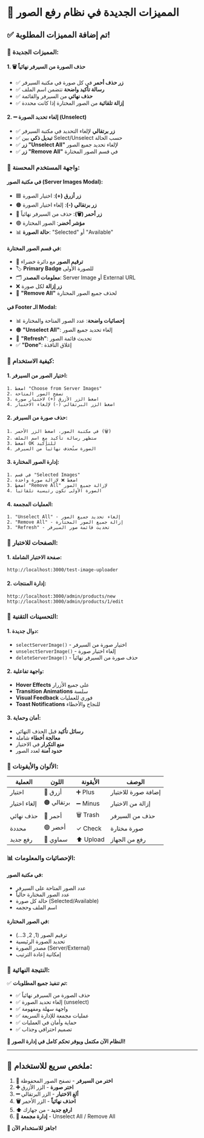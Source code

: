 # 🎉 المميزات الجديدة في نظام رفع الصور

## ✅ تم إضافة المميزات المطلوبة!

### 🎯 **المميزات الجديدة:**

#### **1. 🗑️ حذف الصورة من السيرفر نهائياً**
- ✅ **زر حذف أحمر** في كل صورة في مكتبة السيرفر
- ✅ **رسالة تأكيد واضحة** تتضمن اسم الملف
- ✅ **حذف نهائي** من السيرفر والقائمة
- ✅ **إزالة تلقائية** من الصور المختارة إذا كانت محددة

#### **2. ➖ إلغاء تحديد الصورة (Unselect)**
- ✅ **زر برتقالي** لإلغاء التحديد في مكتبة السيرفر
- ✅ **تبديل ذكي** بين Select/Unselect حسب الحالة
- ✅ **زر "Unselect All"** لإلغاء تحديد جميع الصور
- ✅ **زر "Remove All"** في قسم الصور المختارة

### 🎨 **واجهة المستخدم المحسنة:**

#### **في مكتبة الصور (Server Images Modal):**
- 🟦 **زر أزرق (+)**: اختيار الصورة
- 🟠 **زر برتقالي (-)**: إلغاء اختيار الصورة
- 🔴 **زر أحمر (🗑️)**: حذف من السيرفر نهائياً
- 🟢 **مؤشر أخضر**: الصور المختارة
- 📊 **حالة الصورة**: "Selected" أو "Available"

#### **في قسم الصور المختارة:**
- 🔢 **ترقيم الصور** مع دائرة خضراء
- 🏷️ **Primary Badge** للصورة الأولى
- 🗂️ **معلومات المصدر**: Server Image أو External URL
- ❌ **زر إزالة** لكل صورة
- 🧹 **"Remove All"** لحذف جميع الصور المختارة

#### **في Footer الـ Modal:**
- 📊 **إحصائيات واضحة**: عدد الصور المتاحة والمختارة
- 🟠 **"Unselect All"**: إلغاء تحديد جميع الصور
- 🔄 **"Refresh"**: تحديث قائمة الصور
- ✅ **"Done"**: إغلاق النافذة

### 🚀 **كيفية الاستخدام:**

#### **1. اختيار الصور من السيرفر:**
```
1. اضغط "Choose from Server Images"
2. تصفح الصور المتاحة
3. اضغط الزر الأزرق (+) لاختيار صورة
4. اضغط الزر البرتقالي (-) لإلغاء الاختيار
```

#### **2. حذف صورة من السيرفر:**
```
1. في مكتبة الصور، اضغط الزر الأحمر (🗑️)
2. ستظهر رسالة تأكيد مع اسم الملف
3. اضغط OK للتأكيد
4. الصورة ستُحذف نهائياً من السيرفر
```

#### **3. إدارة الصور المختارة:**
```
1. في قسم "Selected Images"
2. اضغط ❌ لإزالة صورة واحدة
3. اضغط "Remove All" لإزالة جميع الصور
4. الصورة الأولى تكون رئيسية تلقائياً
```

#### **4. العمليات المجمعة:**
```
1. "Unselect All" - إلغاء تحديد جميع الصور
2. "Remove All" - إزالة جميع الصور المختارة
3. "Refresh" - تحديث قائمة صور السيرفر
```

### 🎯 **الصفحات للاختبار:**

#### **1. صفحة الاختبار الشاملة:**
```
http://localhost:3000/test-image-uploader
```

#### **2. إدارة المنتجات:**
```
http://localhost:3000/admin/products/new
http://localhost:3000/admin/products/1/edit
```

### 🔧 **التحسينات التقنية:**

#### **1. دوال جديدة:**
- `selectServerImage()` - اختيار صورة من السيرفر
- `unselectServerImage()` - إلغاء اختيار صورة
- `deleteServerImage()` - حذف صورة من السيرفر نهائياً

#### **2. واجهة تفاعلية:**
- **Hover Effects** على جميع الأزرار
- **Transition Animations** سلسة
- **Visual Feedback** فوري للعمليات
- **Toast Notifications** للنجاح والأخطاء

#### **3. أمان وحماية:**
- **رسائل تأكيد** قبل الحذف النهائي
- **معالجة أخطاء** شاملة
- **منع التكرار** في الاختيار
- **حدود آمنة** لعدد الصور

### 🎨 **الألوان والأيقونات:**

| العملية | اللون | الأيقونة | الوصف |
|---------|-------|---------|--------|
| اختيار | 🔵 أزرق | ➕ Plus | إضافة صورة للاختيار |
| إلغاء اختيار | 🟠 برتقالي | ➖ Minus | إزالة من الاختيار |
| حذف نهائي | 🔴 أحمر | 🗑️ Trash | حذف من السيرفر |
| محددة | 🟢 أخضر | ✓ Check | صورة مختارة |
| رفع جديد | 🔵 سماوي | ⬆️ Upload | رفع من الجهاز |

### 📊 **الإحصائيات والمعلومات:**

#### **في مكتبة الصور:**
- عدد الصور المتاحة على السيرفر
- عدد الصور المختارة حالياً
- حالة كل صورة (Selected/Available)
- اسم الملف وحجمه

#### **في الصور المختارة:**
- ترقيم الصور (1, 2, 3...)
- تحديد الصورة الرئيسية
- مصدر الصورة (Server/External)
- إمكانية إعادة الترتيب

### 🎉 **النتيجة النهائية:**

✅ **تم تنفيذ جميع المطلوبات:**
- ✅ حذف الصورة من السيرفر نهائياً
- ✅ إلغاء تحديد الصورة (unselect)
- ✅ واجهة سهلة ومفهومة
- ✅ عمليات مجمعة للإدارة السريعة
- ✅ حماية وأمان في العمليات
- ✅ تصميم احترافي وجذاب

**🚀 النظام الآن مكتمل ويوفر تحكم كامل في إدارة الصور!**

---

## 🎯 **ملخص سريع للاستخدام:**

1. **📁 اختر من السيرفر** - تصفح الصور المحفوظة
2. **➕ اختر صورة** - الزر الأزرق
3. **➖ ألغِ الاختيار** - الزر البرتقالي  
4. **🗑️ احذف نهائياً** - الزر الأحمر
5. **⬆️ ارفع جديد** - من جهازك
6. **🧹 إدارة مجمعة** - Unselect All / Remove All

**🎉 جاهز للاستخدام الآن!**